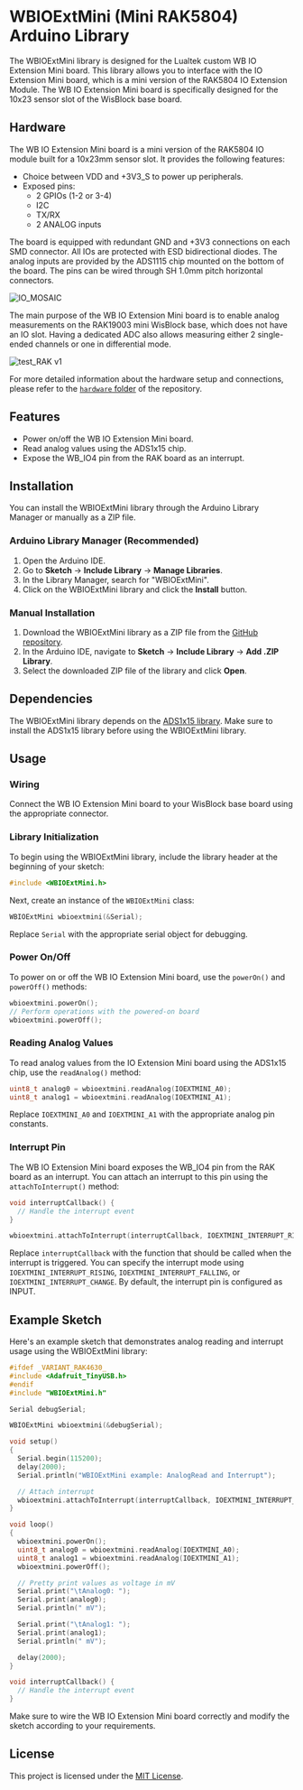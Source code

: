 # WBIOExtMini (Mini RAK5804) Arduino Library

The WBIOExtMini library is designed for the Lualtek custom WB IO Extension Mini board. This library allows you to interface with the IO Extension Mini board, which is a mini version of the RAK5804 IO Extension Module. The WB IO Extension Mini board is specifically designed for the 10x23 sensor slot of the WisBlock base board.

## Hardware

The WB IO Extension Mini board is a mini version of the RAK5804 IO module built for a 10x23mm sensor slot. It provides the following features:

- Choice between VDD and +3V3_S to power up peripherals.
- Exposed pins:
  - 2 GPIOs (1-2 or 3-4)
  - I2C
  - TX/RX
  - 2 ANALOG inputs

The board is equipped with redundant GND and +3V3 connections on each SMD connector. All IOs are protected with ESD bidirectional diodes. The analog inputs are provided by the ADS1115 chip mounted on the bottom of the board. The pins can be wired through SH 1.0mm pitch horizontal connectors.

![IO_MOSAIC](https://github.com/piecol/Wisblock_IO_extention_10x23/assets/29545872/d94824b2-ea09-4e53-92ed-dce951a62d62)

The main purpose of the WB IO Extension Mini board is to enable analog measurements on the RAK19003 mini WisBlock base, which does not have an IO slot. Having a dedicated ADC also allows measuring either 2 single-ended channels or one in differential mode.

![test_RAK v1](https://github.com/piecol/Wisblock_IO_extention_10x23/assets/29545872/fa6455f0-08eb-4e42-8286-08541ba00e5f)

For more detailed information about the hardware setup and connections, please refer to the [`hardware` folder](hardware) of the repository.

## Features

- Power on/off the WB IO Extension Mini board.
- Read analog values using the ADS1x15 chip.
- Expose the WB_IO4 pin from the RAK board as an interrupt.

## Installation

You can install the WBIOExtMini library through the Arduino Library Manager or manually as a ZIP file.

### Arduino Library Manager (Recommended)

1. Open the Arduino IDE.
2. Go to **Sketch** -> **Include Library** -> **Manage Libraries**.
3. In the Library Manager, search for "WBIOExtMini".
4. Click on the WBIOExtMini library and click the **Install** button.

### Manual Installation

1. Download the WBIOExtMini library as a ZIP file from the [GitHub repository](https://github.com/username/repo).
2. In the Arduino IDE, navigate to **Sketch** -> **Include Library** -> **Add .ZIP Library**.
3. Select the downloaded ZIP file of the library and click **Open**.

## Dependencies

The WBIOExtMini library depends on the [ADS1x15 library](https://github.com/RobTillaart/ADS1X15/). Make sure to install the ADS1x15 library before using the WBIOExtMini library.

## Usage

### Wiring

Connect the WB IO Extension Mini board to your WisBlock base board using the appropriate connector.

### Library Initialization

To begin using the WBIOExtMini library, include the library header at the beginning of your sketch:

```cpp
#include <WBIOExtMini.h>
```

Next, create an instance of the `WBIOExtMini` class:

```cpp
WBIOExtMini wbioextmini(&Serial);
```

Replace `Serial` with the appropriate serial object for debugging.

### Power On/Off

To power on or off the WB IO Extension Mini board, use the `powerOn()` and `powerOff()` methods:

```cpp
wbioextmini.powerOn();
// Perform operations with the powered-on board
wbioextmini.powerOff();
```

### Reading Analog Values

To read analog values from the IO Extension Mini board using the ADS1x15 chip, use the `readAnalog()` method:

```cpp
uint8_t analog0 = wbioextmini.readAnalog(IOEXTMINI_A0);
uint8_t analog1 = wbioextmini.readAnalog(IOEXTMINI_A1);
```

Replace `IOEXTMINI_A0` and `IOEXTMINI_A1` with the appropriate analog pin constants.

### Interrupt Pin

The WB IO Extension Mini board exposes the WB_IO4 pin from the RAK board as an interrupt. You can attach an interrupt to this pin using the `attachToInterrupt()` method:

```cpp
void interruptCallback() {
  // Handle the interrupt event
}

wbioextmini.attachToInterrupt(interruptCallback, IOEXTMINI_INTERRUPT_RISING);
```

Replace `interruptCallback` with the function that should be called when the interrupt is triggered. You can specify the interrupt mode using `IOEXTMINI_INTERRUPT_RISING`, `IOEXTMINI_INTERRUPT_FALLING`, or `IOEXTMINI_INTERRUPT_CHANGE`. By default, the interrupt pin is configured as INPUT.

## Example Sketch

Here's an example sketch that demonstrates analog reading and interrupt usage using the WBIOExtMini library:

```cpp
#ifdef _VARIANT_RAK4630_
#include <Adafruit_TinyUSB.h>
#endif
#include "WBIOExtMini.h"

Serial debugSerial;

WBIOExtMini wbioextmini(&debugSerial);

void setup()
{
  Serial.begin(115200);
  delay(2000);
  Serial.println("WBIOExtMini example: AnalogRead and Interrupt");

  // Attach interrupt
  wbioextmini.attachToInterrupt(interruptCallback, IOEXTMINI_INTERRUPT_RISING);
}

void loop()
{
  wbioextmini.powerOn();
  uint8_t analog0 = wbioextmini.readAnalog(IOEXTMINI_A0);
  uint8_t analog1 = wbioextmini.readAnalog(IOEXTMINI_A1);
  wbioextmini.powerOff();

  // Pretty print values as voltage in mV
  Serial.print("\tAnalog0: ");
  Serial.print(analog0);
  Serial.println(" mV");

  Serial.print("\tAnalog1: ");
  Serial.print(analog1);
  Serial.println(" mV");

  delay(2000);
}

void interruptCallback() {
  // Handle the interrupt event
}
```

Make sure to wire the WB IO Extension Mini board correctly and modify the sketch according to your requirements.

## License

This project is licensed under the [MIT License](LICENSE).

